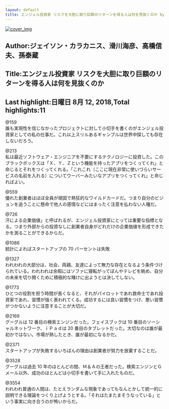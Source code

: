 ```yaml
---
layout: default
title: エンジェル投資家 リスクを大胆に取り巨額のリターンを得る人は何を見抜くのか by ジェイソン・カラカニス、滑川海彦、高橋信夫、孫泰蔵
---
```


[![cover_img](http://images-jp.amazon.com/images/P/B07DXKCR83.09.MZZZZZZZ.jpg)](https://www.amazon.co.jp/dp/B07DXKCR83)  
## Author:ジェイソン・カラカニス、滑川海彦、高橋信夫、孫泰蔵  
## Title:エンジェル投資家 リスクを大胆に取り巨額のリターンを得る人は何を見抜くのか  
## Last highlight:日曜日 8月 12, 2018,Total highlights:11  
  
@159  
誰も実現性を信じなかったプロジェクトに対して小切手を書くのがエンジェル投資家としての私の仕事だ。これ以上スリルあるギャンブルは世界中探しても存在しないだろう。  
  
@213  
私は最近ソフトウェア・エンジニアを不要にするテクノロジーに投資した。このブラックボックスは「Ｘ、Ｙ、Ｚという機能を持ったアプリをつくってくれ」と命じるとそれをつくってくれる。「これこれ（ここに現在非常に使いづらいサービスの名前を入れる）についてウーバーみたいなアプリをつくってくれ」と命じればよい。  
  
@559  
優れた創業者はほぼ全員が頑固で熱狂的なワイルドカードだ。つまり自分のビジョンを追うことに懸命で他人の感情などにはまったく注意を払わない人種だ。  
  
@726  
汗による企業価値」と呼ばれるが、エンジェル投資家にとっては重要な指標となる。つまり外部からの投資なしに創業者自身がどれだけの企業価値を形成できたかを測ることができるからだ。  
  
@1086  
統計によればスタートアップの 70 パーセントは失敗  
  
@1327  
われわれの大部分は、社会、両親、友達によって無力な存在となるよう条件づけられている。われわれは余暇にはソファに寝転がってぼんやテレビを眺め、自分の未来を切り開くために積極的な賭けに出ようとは決してしない。  
  
@1773  
ひとつの役割を担う時間が長くなると、それがパイロットであれ救命士であれ投資家であれ、習慣が強く表われてくる。成功するには良い習慣をつけ、悪い習慣がつかないように注意することが大切だ。  
  
@2169  
グーグルは 12 番目の検索エンジンだった。フェイスブックは 10 番目のソーシャルネットワーク、ｉＰａｄは 20 番目のタブレットだった。大切なのは誰が最初かではない。市場が熟したとき、誰が最初になるかだ。  
  
@2371  
スタートアップが失敗するいちばんの理由は創業者が努力を放棄することだ。  
  
@3528  
グーグルは過去 10 年のほとんどの間、Ｍ＆Ａの王者だった。検索エンジンとＧメール以外、成功のほとんどは小切手を書いて手に入れたものだ。  
  
@3554  
われわれ普通の人間は、たとえランダムな現象であってもなんとかして統一的に説明できる理論をつくり上げようとする。「それはたまたまそうなっている」という事実に向き合うのが怖いからだ。  